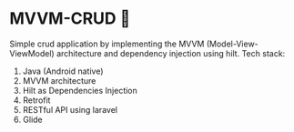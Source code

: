 # MVVM-CRUD 💚
Simple crud application by implementing the MVVM (Model-View-ViewModel) architecture and dependency injection using hilt.
Tech stack:
1. Java (Android native)
2. MVVM architecture
3. Hilt as Dependencies Injection
4. Retrofit
7. RESTful API using laravel
8. Glide

